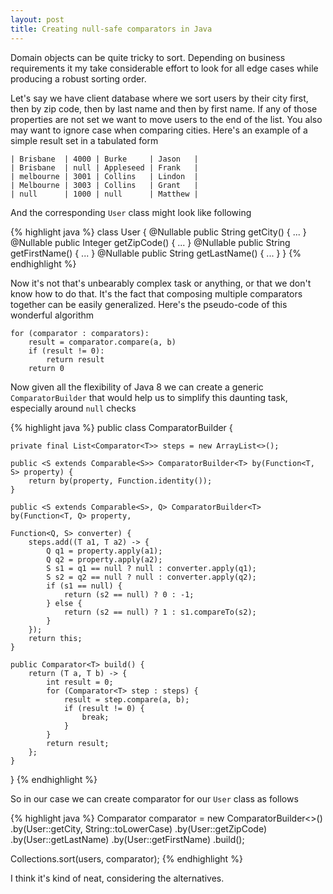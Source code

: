 ```yaml
---
layout: post
title: Creating null-safe comparators in Java
---
```


Domain objects can be quite tricky to sort. Depending on business requirements it
my take considerable effort to look for all edge cases while producing a robust
sorting order.

Let's say we have client database where we sort users by their city first,
then by zip code, then by last name and then by first name. If any of those
properties are not set we want to move users to the end of the list.
You also may want to ignore case when comparing cities. Here's an
example of a simple result set in a tabulated form

    | Brisbane  | 4000 | Burke     | Jason   |
    | Brisbane  | null | Appleseed | Frank   |
    | melbourne | 3001 | Collins   | Lindon  |
    | Melbourne | 3003 | Collins   | Grant   |
    | null      | 1000 | null      | Matthew |

And the corresponding `User` class might look like following

{% highlight java %}
class User {
    @Nullable public String getCity() { ... }
    @Nullable public Integer getZipCode() { ... }
    @Nullable public String getFirstName() { ... }
    @Nullable public String getLastName() { ... }
}
{% endhighlight %}

Now it's not that's unbearably complex task or anything, or that we don't know
how to do that. It's the fact that composing multiple comparators together can
be easily generalized. Here's the pseudo-code of this wonderful algorithm

    for (comparator : comparators):
        result = comparator.compare(a, b)
        if (result != 0):
            return result
        return 0

Now given all the flexibility of Java 8 we can create a generic `ComparatorBuilder`
that would help us to simplify this daunting task, especially around `null` checks

{% highlight java %}
public class ComparatorBuilder<T> {

    private final List<Comparator<T>> steps = new ArrayList<>();

    public <S extends Comparable<S>> ComparatorBuilder<T> by(Function<T, S> property) {
        return by(property, Function.identity());
    }

    public <S extends Comparable<S>, Q> ComparatorBuilder<T> by(Function<T, Q> property,
                                                                Function<Q, S> converter) {
        steps.add((T a1, T a2) -> {
            Q q1 = property.apply(a1);
            Q q2 = property.apply(a2);
            S s1 = q1 == null ? null : converter.apply(q1);
            S s2 = q2 == null ? null : converter.apply(q2);
            if (s1 == null) {
                return (s2 == null) ? 0 : -1;
            } else {
                return (s2 == null) ? 1 : s1.compareTo(s2);
            }
        });
        return this;
    }

    public Comparator<T> build() {
        return (T a, T b) -> {
            int result = 0;
            for (Comparator<T> step : steps) {
                result = step.compare(a, b);
                if (result != 0) {
                    break;
                }
            }
            return result;
        };
    }
}
{% endhighlight %}

So in our case we can create comparator for our `User` class as follows

{% highlight java %}
Comparator<User> comparator = new ComparatorBuilder<>()
        .by(User::getCity, String::toLowerCase)
        .by(User::getZipCode)
        .by(User::getLastName)
        .by(User::getFirstName)
        .build();

Collections.sort(users, comparator);
{% endhighlight %}

I think it's kind of neat, considering the alternatives.
